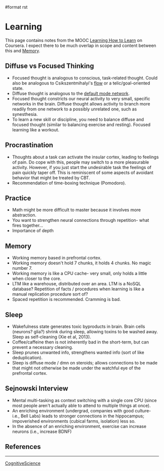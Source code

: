 \#format rst

Learning
========

This page contains notes from the MOOC [Learning How to Learn](https://www.coursera.org/learn/learning-how-to-learn/) on Coursera. I expect there to be much overlap in scope and content between this and [Memory](../Memory).

Diffuse vs Focused Thinking
---------------------------

-   Focused thought is analogous to conscious, task-related thought. Could also be analogous to Csikszentmihalyi's [flow](https://en.wikipedia.org/wiki/Flow_(psychology)) or a telic/goal-oriented state.
-   Diffuse thought is analogous to the [default mode network](https://en.wikipedia.org/wiki/Default_mode_network).
-   Focused thought constricts our neural activity to very small, specific networks in the brain. Diffuse thought allows activity to branch more readily from one network to a possibly unrelated one, such as synesthesia.
-   To learn a new skill or discipline, you need to balance diffuse and focused thought (similar to balancing exercise and resting). Focused learning like a workout.

Procrastination
---------------

-   Thoughts about a task can activate the insular cortex, leading to feelings of pain. Do cope with this, people may switch to a more pleasurable activity. However, if you just start the undesirable task the feelings of pain quickly taper off. This is reminiscent of some aspects of avoidant behavior that might be treated by CBT.
-   Recommendation of time-boxing technique (Pomodoro).

Practice
--------

-   Math might be more difficult to master because it involves more abstraction.
-   You want to strengthen neural connections through repetition- what fires together...
-   Importance of depth

Memory
------

-   Working memory based in prefrontal cortex.
-   Working memory doesn't hold 7 chunks, it holds 4 chunks. No magic number 7.
-   Working memory is like a CPU cache- very small, only holds a little when closer to the core.
-   LTM like a warehouse, distributed over an area. LTM is a NoSQL database? Repetition of facts / procedures when learning is like a manual replication procedure sort of?
-   Spaced repetition is recommended. Cramming is bad.

Sleep
-----

-   Wakefulness state generates toxic byproducts in brain. Brain cells (neurons? glia?) shrink during sleep, allowing toxins to be washed away. Sleep as self-cleaning (Xie et al, 2013).
-   Coffee/caffeine then is not inherently bad in the short-term, but can prevent a necessary cleaning.
-   Sleep prunes unwanted info, strengthens wanted info (sort of like deduplication).
-   Sleep is diffuse mode / dmn on steroids; allows connections to be made that might not otherwise be made under the watchful eye of the prefrontal cortex.

Sejnowski Interview
-------------------

-   Mental multi-tasking as context switching with a single core CPU (since most people aren't actually able to attend to multiple things at once).
-   An enriching environment (undergrad, companies with good culture- i.e., Bell Labs) leads to stronger connections in the hippocampus; impoverished environments (cubical farms, isolation) less so.
-   In the absence of an enriching environment, exercise can increase neurons (i.e., increase BDNF)

References
----------

* * * * *

[CognitiveScience](../CognitiveScience)
